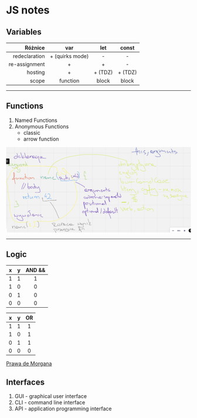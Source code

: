 # JS notes

## Variables

Różnice |       var       | let | const
---: |:---------------:| :---: | :---:
redeclaration | + (quirks mode) | - | -
re-assignment |        +        | + | -
hosting |        +        | + (TDZ) | + (TDZ)
scope |    function     | block | block

---
## Functions

1. Named Functions
2. Anonymous Functions
   - classic
   - arrow function

![functions.png](functions.png)

---
## Logic

x | y | AND &&
:---: | :---: | :---:
1 | 1 | 1
1 | 0 | 0
0 | 1 | 0
0 | 0 | 0


x | y | OR
:---: | :---: | :---:
1 | 1 | 1
1 | 0 | 1
0 | 1 | 1
0 | 0 | 0

[Prawa de Morgana](https://pl.wikipedia.org/wiki/Prawa_De_Morgana)


## Interfaces

1. GUI - graphical user interface
2. CLI - command line interface
3. API - application programming interface